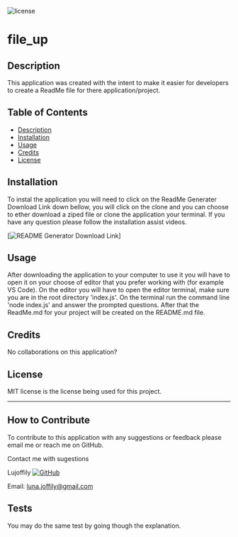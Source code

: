 
![license](https://img.shields.io/badge/License-MIT-blue.svg)
# file_up 

## Description

This application was created with the intent to make it easier for developers to create a ReadMe file for there application/project.

## Table of Contents

- [Description](#description)
- [Installation](#installation)
- [Usage](#usage)
- [Credits](#credits)
- [License](#license)

## Installation

To instal the application you will need to click on the ReadMe Generater Download Link down bellow, you will click on the clone and you can choose to ether download a ziped file or clone the application your terminal. If you have any question please follow the installation assist videos.

[![README Generator Download Link](https://github.com/Lujoffily/file_up)]

## Usage

After downloading the application to your computer to use it you will have to open it on your choose of editor that you prefer working with (for example VS Code). On the editor you will have to open the editor terminal, make sure you are in the root directory 'index.js'. On the terminal run the command line 'node index.js' and answer the prompted questions. After that the ReadMe.md for your project will be created on the README.md file.

## Credits

No collaborations on this application?

## License

MIT license is the license being used for this project.

---

## How to Contribute

To contribute to this application with any suggestions or feedback please email me or reach me on GitHub.

Contact me with sugestions

Lujoffily [![GitHub](https://img.shields.io/badge/GitHub-100000?style=for-the-badge&logo=github&logoColor=white)](https://github.com/Lujoffily)

Email: luna.joffily@gmail.com

## Tests

You may do the same test by going though the explanation.
